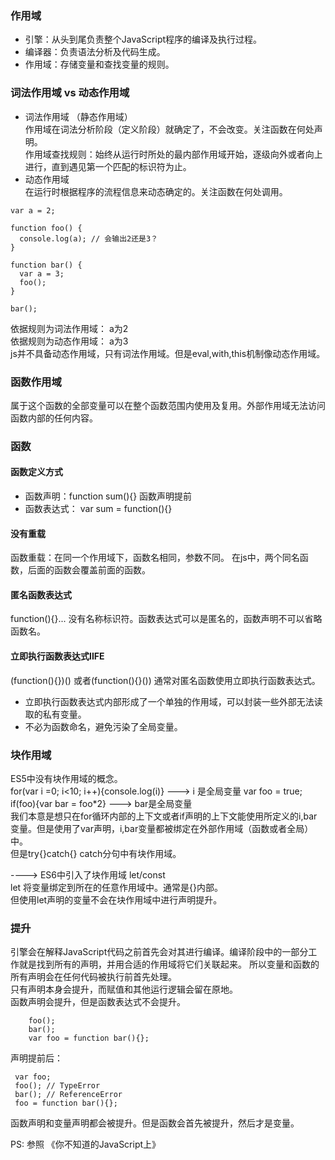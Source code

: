 ### 作用域
* 引擎：从头到尾负责整个JavaScript程序的编译及执行过程。
* 编译器：负责语法分析及代码生成。
* 作用域：存储变量和查找变量的规则。

### 词法作用域 vs 动态作用域
* 词法作用域 （静态作用域）  
作用域在词法分析阶段（定义阶段）就确定了，不会改变。关注函数在何处声明。  
作用域查找规则：始终从运行时所处的最内部作用域开始，逐级向外或者向上进行，直到遇见第一个匹配的标识符为止。
* 动态作用域  
在运行时根据程序的流程信息来动态确定的。关注函数在何处调用。

```
var a = 2;

function foo() {
  console.log(a); // 会输出2还是3？
}

function bar() {
  var a = 3;
  foo();
}

bar();

```
依据规则为词法作用域： a为2   
依据规则为动态作用域： a为3   
js并不具备动态作用域，只有词法作用域。但是eval,with,this机制像动态作用域。


### 函数作用域   
属于这个函数的全部变量可以在整个函数范围内使用及复用。外部作用域无法访问函数内部的任何内容。   

### 函数   
#### 函数定义方式   
* 函数声明：function sum(){} 函数声明提前
* 函数表达式： var sum = function(){}

#### 没有重载
函数重载：在同一个作用域下，函数名相同，参数不同。
在js中，两个同名函数，后面的函数会覆盖前面的函数。

#### 匿名函数表达式
function(){}... 没有名称标识符。函数表达式可以是匿名的，函数声明不可以省略函数名。

#### 立即执行函数表达式IIFE
(function(){})() 或者(function(){}())
通常对匿名函数使用立即执行函数表达式。
* 立即执行函数表达式内部形成了一个单独的作用域，可以封装一些外部无法读取的私有变量。
* 不必为函数命名，避免污染了全局变量。


### 块作用域
ES5中没有块作用域的概念。   
for(var i =0; i<10; i++){console.log(i)}  ---> i 是全局变量
var foo = true; if(foo){var bar = foo*2}  ---> bar是全局变量   
我们本意是想只在for循环内部的上下文或者if声明的上下文能使用所定义的i,bar变量。但是使用了var声明，i,bar变量都被绑定在外部作用域（函数或者全局）中。   
但是try{}catch{} catch分句中有块作用域。   

----> ES6中引入了块作用域 let/const    
let 将变量绑定到所在的任意作用域中。通常是{}内部。   
但使用let声明的变量不会在块作用域中进行声明提升。 

### 提升
引擎会在解释JavaScript代码之前首先会对其进行编译。编译阶段中的一部分工作就是找到所有的声明，并用合适的作用域将它们关联起来。
所以变量和函数的所有声明会在任何代码被执行前首先处理。   
只有声明本身会提升，而赋值和其他运行逻辑会留在原地。   
函数声明会提升，但是函数表达式不会提升。

```
    foo();
    bar();
    var foo = function bar(){};
```
声明提前后：
```
 var foo;
 foo(); // TypeError
 bar(); // ReferenceError
 foo = function bar(){};
```

函数声明和变量声明都会被提升。但是函数会首先被提升，然后才是变量。

PS: 参照 《你不知道的JavaScript上》





